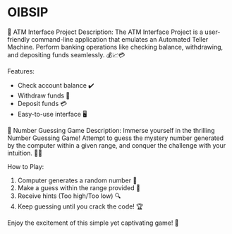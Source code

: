 # OIBSIP

🏧 ATM Interface Project
Description:
The ATM Interface Project is a user-friendly command-line application that emulates an Automated Teller Machine. Perform banking operations like checking balance, withdrawing, and depositing funds seamlessly. 💰📈💳

Features:
- Check account balance ✔️
- Withdraw funds 💸
- Deposit funds 💳
- Easy-to-use interface 🖥️

🎲 Number Guessing Game
Description:
Immerse yourself in the thrilling Number Guessing Game! Attempt to guess the mystery number generated by the computer within a given range, and conquer the challenge with your intuition. 🤔🔢

How to Play:
1. Computer generates a random number 🎲
2. Make a guess within the range provided 🎯
3. Receive hints (Too high/Too low) 🔍
4. Keep guessing until you crack the code! 🏆

Enjoy the excitement of this simple yet captivating game! 🎉
